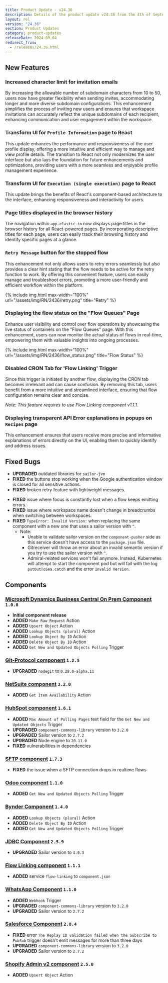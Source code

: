 ```yaml
---
title: Product Update - v24.36
description: Details of the product update v24.36 from the 4th of September 2024.
layout: rel
version: "24.36"
section: Product Updates
category: product-updates
releaseDate: 2024-09-04
redirect_from:
  - /releases/24.36.html
---
```


## New Features
### Increased character limit for invitation emails
By increasing the allowable number of subdomain characters from 10 to 50, users now have greater flexibility when sending invites, accommodating longer and more diverse subdomain configurations. This enhancement simplifies the process of inviting new users and ensures that workspace invitations can accurately reflect the unique subdomains of each recipient, enhancing communication and user engagement within the workspace.

### Transform UI for `Profile Information` page to React
This update enhances the performance and responsiveness of the user profile display, offering a more intuitive and efficient way to manage and view profile details. 
The transition to React not only modernizes the user interface but also lays the foundation for future enhancements and optimizations, providing users with a more seamless and enjoyable profile management experience.

### Transform UI for `Execution (single execution)` page to React
This update brings the benefits of React's component-based architecture to the interface, enhancing responsiveness and interactivity for users.

### Page titles displayed in the browser history
The navigation within `app.elastic.io` now displays page titles in the browser history for all React-powered pages. By incorporating descriptive titles for each page, users can easily track their browsing history and identify specific pages at a glance.

### `Retry Message` button for the stopped flow
This enhancement not only allows users to retry errors seamlessly but also provides a clear hint stating that the flow needs to be active for the retry function to work. 
By offering this convenient feature, users can easily manage and troubleshoot errors, promoting a more user-friendly and efficient workflow within the platform.

{% include img.html max-width="100%" url="/assets/img/RN/2436/retry.png" title="Retry" %}

### Displaying the flow status on the "Flow Queues" Page
Enhance user visibility and control over flow operations by showcasing the live status of containers on the "Flow Queues" page. With this enhancement, users can now monitor the actual status of flows in real-time, empowering them with valuable insights into ongoing processes. 

{% include img.html max-width="100%" url="/assets/img/RN/2436/flow_status.png" title="Flow Status" %}

### Disabled CRON Tab for 'Flow Linking' Trigger
Since this trigger is initiated by another flow, displaying the CRON tab becomes irrelevant and can cause confusion. By removing this tab, users benefit from a more intuitive and streamlined interface, ensuring that flow configuration remains clear and concise.

_Note: This feature requires to use Flow Linking component v1.1.1._


### Displaying transparent API Error explanations in popups on `Recipes` page
This enhancement ensures that users receive more precise and informative explanations of errors directly on the UI, enabling them to quickly identify and address issues.

## Fixed Bugs
*   **UPGRADED** outdated libraries for `sailor-jvm`
*   **FIXED** the buttons stop working when the Google authentication window is closed for all sensitive actions.
*   **FIXED** broken retry feature with lightweight messages.
<!-- *       **FIXED** pasting or adding some JSONata code can break the Integrator mode view.-->
*   **FIXED** issue where focus is constantly lost when a flow keeps emitting errors.
*   **FIXED** issue where workspace name doesn't change in breadcrumbs when switching between workspaces.
*   **FIXED** `TypeError: Invalid Version:` when replacing the same component with a new one that uses a sailor version with `^`.
    *   Note:
        *   Unable to validate sailor version on the `component-pusher` side as this service doesn't have access to the `package.json` file.
        *   Gitreceiver will throw an error about an invalid semantic version if you try to use the sailor version with `^`.
        *   Admiral-related services won't fail anymore. Instead, Kubernetes will attempt to start the component pod but will fail with the log `putOutToSea.catch` and the error `Invalid Version`.

## Components
### [Microsoft Dynamics Business Central On Prem Component](/components/ms-dynamics-bc-onprem-component/) `1.0.0`
*   **Initial component release**
*   **ADDED** `Make Raw Request` Action
*   **ADDED** `Upsert Object` Action
*   **ADDED** `Lookup Objects (plural)` Action
*   **ADDED** `Lookup Object By ID` Action
*   **ADDED** `Delete Object By ID` Action
*   **ADDED** `Get New and Updated Objects Polling` Trigger

### [Git-Protocol component](/components/git-protocol/) `1.2.5`
*   **UPGRADED** `nodegit` to `0.28.0-alpha.11`

### [NetSuite component](/components/netsuite/) `3.2.0`
*   **ADDED** `Get Item Availability` Action

### [HubSpot component](/components/hubspot/) `1.6.1`
*   **ADDED** `Max Amount of Polling Pages` text field for the `Get New and Updated Objects` Trigger
*   **UPGRADED** `component-commons-library` version to `3.2.0`
*   **UPGRADED** Sailor version to `2.7.2`
*   **UPGRADED** Node engine to `20.11.0`
*   **FIXED** vulnerabilities in dependencies

### [SFTP component](/components/sftp/) `1.7.3`
*   **FIXED** the issue when a SFTP connection drops in realtime flows

### [Odoo component](/components/odoo/) `1.1.0`
*   **ADDED** `Get New and Updated Objects Polling` Trigger

### [Bynder Component](/components/bynder/) `1.4.0`
*   **ADDED** `Lookup Objects (plural)` Action
*   **ADDED** `Delete Object By ID` Action
*   **ADDED** `Get New and Updated Objects Polling` Trigger

### [JDBC Component](/components/jdbc/) `2.5.9`
*   **UPGRADED** Sailor version to `4.0.3`

### [Flow Linking component](/components/flow-linking/) `1.1.1`
*   **ADDED** service `flow-linking` to `component.json`

### [WhatsApp Component](/components/whatsapp/) `1.1.0`
*   **ADDED** `Webhook` Trigger
*   **UPGRADED** `component-commons-library` version to `3.2.0`
*   **UPGRADED** Sailor version to `2.7.2`

### [Salesforce Component](/components/salesforce/) `2.8.4`
*   **FIXED** error `The Replay ID validation failed when the Subscribe to PubSub` trigger doesn't emit messages for more than three days
*   **UPGRADED** `component-commons-library` version to `3.2.0`
*   **UPGRADED** Sailor version to `2.7.2`

### [Shopify Admin v2 component](/components/shopify-admin-v2/) `2.5.0`
*   **ADDED** `Upsert Object` Action
